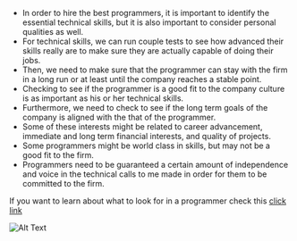 + In order to hire the best programmers, it is important to identify the essential technical skills, but it is also important to consider personal qualities as well.
+ For technical skills, we can run couple tests to see how advanced their skills really are to make sure they are actually capable of doing their jobs.
+ Then, we need to make sure that the programmer can stay with the firm in a long run or at least until the company reaches a stable point.
+ Checking to see if the programmer is a good fit to the company culture is as important as his or her technical skills.
+ Furthermore, we need to check to see if the long term goals of the company is aligned with the that of the programmer.
+ Some of these interests might be related to career advancement, immediate and long term financial interests, and quality of projects.
+ Some programmers might be world class in skills, but may not be a good fit to the firm.
+ Programmers need to be guaranteed a certain amount of independence and voice in the technical calls to me made in order for them to be committed to the firm.

If you want to learn about what to look for in a programmer check this [click link](http://www.techrepublic.com/blog/10-things/10-traits-to-look-for-when-youre-hiring-a-programmer/)

![Alt Text](http://1.bp.blogspot.com/-Tok9UvVEZ0Q/VXmzR2QiaoI/AAAAAAAAJSs/kdEoXd_inak/s1600/top-10-programming-languages.png)
